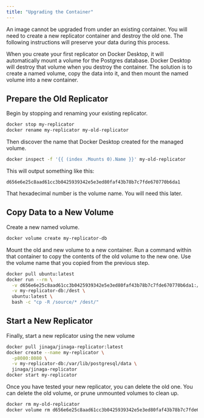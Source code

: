 ```yaml
---
title: "Upgrading the Container"
---
```


An image cannot be upgraded from under an existing container.
You will need to create a new replicator container and destroy the old one.
The following instructions will preserve your data during this process.

When you create your first replicator on Docker Desktop, it will automatically mount a volume for the Postgres database.
Docker Desktop will destroy that volume when you destroy the container.
The solution is to create a named volume, copy the data into it, and then mount the named volume into a new container.

## Prepare the Old Replicator

Begin by stopping and renaming your existing replicator.

```bash
docker stop my-replicator
docker rename my-replicator my-old-replicator
```

Then discover the name that Docker Desktop created for the managed volume.

```bash
docker inspect -f '{{ (index .Mounts 0).Name }}' my-old-replicator
```

This will output something like this:

```
d656e6e25c8aad61cc3b0425939342e5e3ed80faf43b78b7c7fde670770b6da1
```

That hexadecimal number is the volume name.
You will need this later.

## Copy Data to a New Volume

Create a new named volume.

```bash
docker volume create my-replicator-db
```

Mount the old and new volume to a new container.
Run a command within that container to copy the contents of the old volume to the new one.
Use the volume name that you copied from the previous step.

```bash
docker pull ubuntu:latest
docker run --rm \
  -v d656e6e25c8aad61cc3b0425939342e5e3ed80faf43b78b7c7fde670770b6da1:/source \
  -v my-replicator-db:/dest \
  ubuntu:latest \
  bash -c "cp -R /source/* /dest/"
```

## Start a New Replicator

Finally, start a new replicator using the new volume

```bash
docker pull jinaga/jinaga-replicator:latest
docker create --name my-replicator \
  -p8080:8080 \
  -v my-replicator-db:/var/lib/postgresql/data \
  jinaga/jinaga-replicator
docker start my-replicator
```

Once you have tested your new replicator, you can delete the old one.
You can delete the old volume, or prune unmounted volumes to clean up.

```bash
docker rm my-old-replicator
docker volume rm d656e6e25c8aad61cc3b0425939342e5e3ed80faf43b78b7c7fde670770b6da1
```